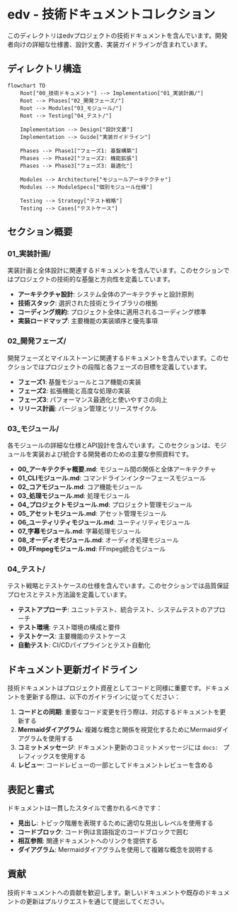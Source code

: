 # edv - 技術ドキュメントコレクション

このディレクトリはedvプロジェクトの技術ドキュメントを含んでいます。開発者向けの詳細な仕様書、設計文書、実装ガイドラインが含まれています。

## ディレクトリ構造

```mermaid
flowchart TD
    Root["00_技術ドキュメント"] --> Implementation["01_実装計画/"]
    Root --> Phases["02_開発フェーズ/"]
    Root --> Modules["03_モジュール/"]
    Root --> Testing["04_テスト/"]
    
    Implementation --> Design["設計文書"]
    Implementation --> Guide["実装ガイドライン"]
    
    Phases --> Phase1["フェーズ1: 基盤構築"]
    Phases --> Phase2["フェーズ2: 機能拡張"]
    Phases --> Phase3["フェーズ3: 最適化"]
    
    Modules --> Architecture["モジュールアーキテクチャ"]
    Modules --> ModuleSpecs["個別モジュール仕様"]
    
    Testing --> Strategy["テスト戦略"]
    Testing --> Cases["テストケース"]
```

## セクション概要

### 01_実装計画/

実装計画と全体設計に関連するドキュメントを含んでいます。このセクションではプロジェクトの技術的な基盤と方向性を定義しています。

- **アーキテクチャ設計**: システム全体のアーキテクチャと設計原則
- **技術スタック**: 選択された技術とライブラリの根拠
- **コーディング規約**: プロジェクト全体に適用されるコーディング標準
- **実装ロードマップ**: 主要機能の実装順序と優先事項

### 02_開発フェーズ/

開発フェーズとマイルストーンに関連するドキュメントを含んでいます。このセクションではプロジェクトの段階と各フェーズの目標を定義しています。

- **フェーズ1**: 基盤モジュールとコア機能の実装
- **フェーズ2**: 拡張機能と高度な処理の実装
- **フェーズ3**: パフォーマンス最適化と使いやすさの向上
- **リリース計画**: バージョン管理とリリースサイクル

### 03_モジュール/

各モジュールの詳細な仕様とAPI設計を含んでいます。このセクションは、モジュールを実装および統合する開発者のための主要な参照資料です。

- **00_アーキテクチャ概要.md**: モジュール間の関係と全体アーキテクチャ
- **01_CLIモジュール.md**: コマンドラインインターフェースモジュール
- **02_コアモジュール.md**: コア機能モジュール
- **03_処理モジュール.md**: 処理モジュール
- **04_プロジェクトモジュール.md**: プロジェクト管理モジュール
- **05_アセットモジュール.md**: アセット管理モジュール
- **06_ユーティリティモジュール.md**: ユーティリティモジュール
- **07_字幕モジュール.md**: 字幕処理モジュール
- **08_オーディオモジュール.md**: オーディオ処理モジュール
- **09_FFmpegモジュール.md**: FFmpeg統合モジュール

### 04_テスト/

テスト戦略とテストケースの仕様を含んでいます。このセクションでは品質保証プロセスとテスト方法論を定義しています。

- **テストアプローチ**: ユニットテスト、統合テスト、システムテストのアプローチ
- **テスト環境**: テスト環境の構成と要件
- **テストケース**: 主要機能のテストケース
- **自動テスト**: CI/CDパイプラインとテスト自動化

## ドキュメント更新ガイドライン

技術ドキュメントはプロジェクト資産としてコードと同様に重要です。ドキュメントを更新する際は、以下のガイドラインに従ってください：

1. **コードとの同期**: 重要なコード変更を行う際は、対応するドキュメントを更新する
2. **Mermaidダイアグラム**: 複雑な概念と関係を視覚化するためにMermaidダイアグラムを使用する
3. **コミットメッセージ**: ドキュメント更新のコミットメッセージには `docs: ` プレフィックスを使用する
4. **レビュー**: コードレビューの一部としてドキュメントレビューを含める

## 表記と書式

ドキュメントは一貫したスタイルで書かれるべきです：

- **見出し**: トピック階層を表現するために適切な見出しレベルを使用する
- **コードブロック**: コード例は言語指定のコードブロックで囲む
- **相互参照**: 関連ドキュメントへのリンクを提供する
- **ダイアグラム**: Mermaidダイアグラムを使用して複雑な概念を説明する

## 貢献

技術ドキュメントへの貢献を歓迎します。新しいドキュメントや既存のドキュメントの更新はプルリクエストを通じて提出してください。 